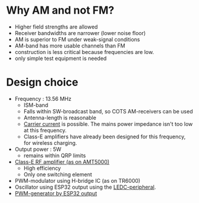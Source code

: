 # Why AM and not FM?
* Higher field strengths are allowed
* Receiver bandwidths are narrower (lower noise floor)
* AM is superior to FM under weak-signal conditions
* AM-band has more usable channels than FM
* construction is less critical because frequencies are low.
* only simple test equipment is needed

# Design choice
* Frequency : 13.56 MHz
  * ISM-band
  * Falls within SW-broadcast band, so COTS AM-receivers can be used
  * Antenna-length is reasonable
  * [Carrier current](https://en.wikipedia.org/wiki/Carrier_current) is possible.  The mains power impedance isn't too low at this frequency.
  * Class-E amplifiers have already been designed for this frequency, for wireless charging.
* Output power : 5W
  * remains within QRP limits
* [Class-E RF amplifier (as on AMT5000)](./rf-amp.ipynb)
  * High efficiency
  * Only one switching element
* PWM-modulator using H-bridge IC (as on TR6000)
* Oscillator using ESP32 output using the [LEDC-peripheral](https://docs.espressif.com/projects/esp-idf/en/stable/esp32/api-reference/peripherals/ledc.html).
* [PWM-generator by ESP32 output](https://docs.espressif.com/projects/esp-iot-solution/en/latest/audio/pwm_audio.html)

